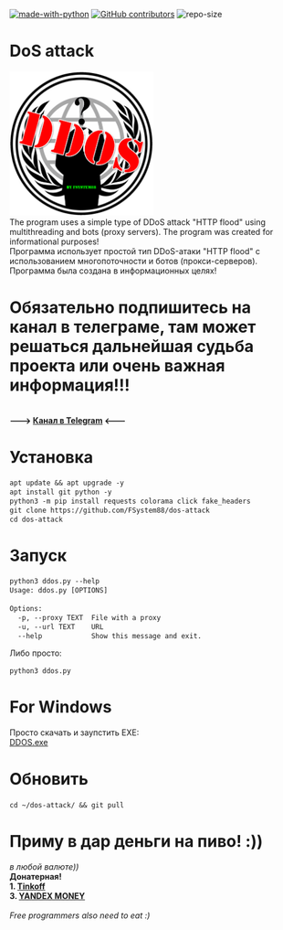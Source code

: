 [![made-with-python](https://img.shields.io/badge/Made%20with-Python-1f425f.svg)](https://www.python.org/) [![GitHub contributors](https://img.shields.io/github/contributors/fsystem88/dos-attack.svg)](https://GitHub.com/fsystem88/dos-attack/graphs/contributors/) ![repo-size](https://img.shields.io/github/repo-size/fsystem88/dos-attack)

# DoS attack
<img src="https://raw.githubusercontent.com/FSystem88/dos-attack/master/logo.png" width="50%"><br>
The program uses a simple type of DDoS attack "HTTP flood" using multithreading and bots (proxy servers). The program was created for informational purposes!<br>
Программа использует простой тип DDoS-атаки "HTTP flood" с использованием многопоточности и ботов (прокси-серверов). Программа была создана в информационных целях!<br>

# Обязательно подпишитесь на канал в телеграме, там может решаться дальнейшая судьба проекта или очень важная информация!!!
<br><b>---> <a href="https://t.me/Fsystem88">Канал в Telegram</a> <---</b><br>

# Установка
    apt update && apt upgrade -y
    apt install git python -y
    python3 -m pip install requests colorama click fake_headers
    git clone https://github.com/FSystem88/dos-attack
    cd dos-attack

# Запуск
    python3 ddos.py --help
    Usage: ddos.py [OPTIONS]

    Options:
      -p, --proxy TEXT  File with a proxy
      -u, --url TEXT    URL
      --help            Show this message and exit.
      
Либо просто:

    python3 ddos.py

# For Windows
Просто скачать и заупстить EXE:<br>
[DDOS.exe](https://github.com/FSystem88/dos-attack/releases/download/v4/DDOS.exe)

# Обновить
<code>cd ~/dos-attack/ && git pull</code>

# Приму в дар деньги на пиво! :))
<i>в любой валюте))</i><br>
<b>Донатерная!</b><br>
<b>1. [Tinkoff](https://www.tinkoff.ru/rm/godunov.ivan1/jlHwa57720)</b><br>
<b>3. [YANDEX MONEY](https://yoomoney.ru/to/410015440700904)</b><br>
<br>
<i>Free programmers also need to eat :)</i>
<br>
